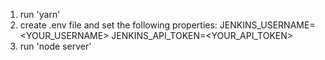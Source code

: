 1. run 'yarn'
2. create .env file and set the following properties:
JENKINS_USERNAME=<YOUR_USERNAME>
JENKINS_API_TOKEN=<YOUR_API_TOKEN>
3. run 'node server'
